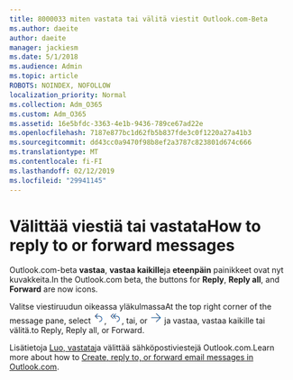 ```yaml
---
title: 8000033 miten vastata tai välitä viestit Outlook.com-Beta
ms.author: daeite
author: daeite
manager: jackiesm
ms.date: 5/1/2018
ms.audience: Admin
ms.topic: article
ROBOTS: NOINDEX, NOFOLLOW
localization_priority: Normal
ms.collection: Adm_O365
ms.custom: Adm_O365
ms.assetid: 16e5bfdc-3363-4e1b-9436-789ce67ad22e
ms.openlocfilehash: 7187e877bc1d62fb5b837fde3c0f1220a27a41b3
ms.sourcegitcommit: dd43cc0a9470f98b8ef2a3787c823801d674c666
ms.translationtype: MT
ms.contentlocale: fi-FI
ms.lasthandoff: 02/12/2019
ms.locfileid: "29941145"
---
```

# <a name="how-to-reply-to-or-forward-messages"></a><span data-ttu-id="3c80b-102">Välittää viestiä tai vastata</span><span class="sxs-lookup"><span data-stu-id="3c80b-102">How to reply to or forward messages</span></span>

<span data-ttu-id="3c80b-103">Outlook.com-beta **vastaa**, **vastaa kaikille**ja **eteenpäin** painikkeet ovat nyt kuvakkeita.</span><span class="sxs-lookup"><span data-stu-id="3c80b-103">In the Outlook.com beta, the buttons for **Reply**, **Reply all**, and **Forward** are now icons.</span></span> 
  
<span data-ttu-id="3c80b-104">Valitse viestiruudun oikeassa yläkulmassa</span><span class="sxs-lookup"><span data-stu-id="3c80b-104">At the top right corner of the message pane, select</span></span> ![Vastaa](media/08ad5200-369a-4a2f-bef5-ebdcbef5545f.png)<span data-ttu-id="3c80b-106">,</span><span class="sxs-lookup"><span data-stu-id="3c80b-106"></span></span> ![Vastaa kaikille](media/be5f41a1-dbea-471f-ba5d-7be4256922d2.png)<span data-ttu-id="3c80b-108">, tai</span><span class="sxs-lookup"><span data-stu-id="3c80b-108">, or</span></span> ![Välitä](media/29fd06ec-1642-40d1-8faa-ec437ef156fc.png) <span data-ttu-id="3c80b-110">ja vastaa, vastaa kaikille tai välitä.</span><span class="sxs-lookup"><span data-stu-id="3c80b-110">to Reply, Reply all, or Forward.</span></span> 
  
<span data-ttu-id="3c80b-111">Lisätietoja [Luo, vastata](https://go.microsoft.com/fwlink/p/?linkid=873141)ja välittää sähköpostiviestejä Outlook.com.</span><span class="sxs-lookup"><span data-stu-id="3c80b-111">Learn more about how to [Create, reply to, or forward email messages in Outlook.com](https://go.microsoft.com/fwlink/p/?linkid=873141).</span></span>
  

